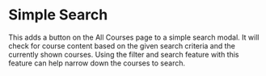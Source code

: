# Simple Search

This adds a button on the All Courses page to a simple search modal. It will check for course content based on the given search criteria and the currently shown courses. Using the filter and search feature with this feature can help narrow down the courses to search.
